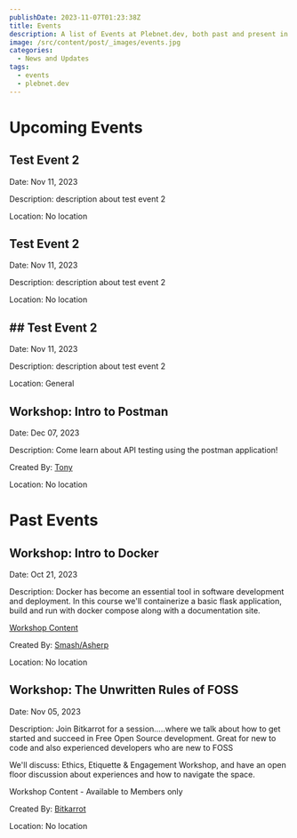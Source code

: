 ```yaml
---
publishDate: 2023-11-07T01:23:38Z
title: Events
description: A list of Events at Plebnet.dev, both past and present in Discord.
image: /src/content/post/_images/events.jpg
categories:
  - News and Updates
tags:
  - events
  - plebnet.dev
---
```


# Upcoming Events

## Test Event 2

Date: Nov 11, 2023

Description:
description about test event 2

Location: No location

## Test Event 2

Date: Nov 11, 2023

Description:
description about test event 2

Location: No location

## ## Test Event 2

Date: Nov 11, 2023

Description:
description about test event 2

Location: General

## Workshop: Intro to Postman

Date: Dec 07, 2023

Description:
Come learn about API testing using the postman application!

Created By: [Tony](https://github.com/amsalmeron)

Location: No location

# Past Events

## Workshop: Intro to Docker

Date: Oct 21, 2023

Description:
Docker has become an essential tool in software development and deployment. In this course we'll containerize a basic flask application, build and run with docker compose along with a documentation site.

[Workshop Content](https://github.com/plebnet-dev/plebnet-compose)

Created By: [Smash/Asherp](https://github.com/asherp)

Location: No location

## Workshop: The Unwritten Rules of FOSS

Date: Nov 05, 2023

Description:
Join Bitkarrot for a session.....where we talk about how to get started and succeed in Free Open Source development. Great for new to code and also experienced developers who are new to FOSS

We'll discuss: Ethics, Etiquette & Engagement Workshop, and have an open floor discussion about experiences and how to navigate the space.

Workshop Content - Available to Members only

Created By: [Bitkarrot](https://github.com/bitkarrot/)

Location: No location
